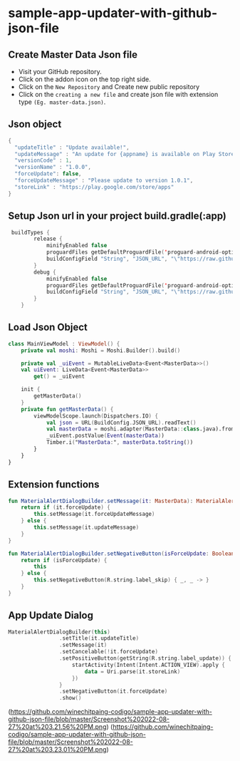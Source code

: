 # sample-app-updater-with-github-json-file

## Create Master Data Json file
- Visit your GitHub repository.
- Click on the addon icon on the top right side.
- Click on the `New Repository` and Create new public repository
- Click on the `creating a new file` and create json file with extension type `(Eg. master-data.json)`.


## Json object 
```kotlin
{
  "updateTitle" : "Update available!",
  "updateMessage" : "An update for {appname} is available on Play Store. Please update to version 1.0.1",
  "versionCode" : 1,
  "versionName" : "1.0.0",
  "forceUpdate": false,
  "forceUpdateMessage" : "Please update to version 1.0.1",
  "storeLink" : "https://play.google.com/store/apps"
}
```

## Setup Json url in your project build.gradle(:app)
```kotlin
 buildTypes {
        release {
            minifyEnabled false
            proguardFiles getDefaultProguardFile('proguard-android-optimize.txt'), 'proguard-rules.pro'
            buildConfigField "String", "JSON_URL", "\"https://raw.githubusercontent.com/winechitpaing-codigo/sample-app-updater-with-github-json-file/master/master-data.json\""
        }
        debug {
            minifyEnabled false
            proguardFiles getDefaultProguardFile('proguard-android-optimize.txt'), 'proguard-rules.pro'
            buildConfigField "String", "JSON_URL", "\"https://raw.githubusercontent.com/winechitpaing-codigo/sample-app-updater-with-github-json-file/master/master-data.json\""
        }
    }
```

## Load Json Object 
```kotlin
class MainViewModel : ViewModel() {
    private val moshi: Moshi = Moshi.Builder().build()

    private val _uiEvent = MutableLiveData<Event<MasterData>>()
    val uiEvent: LiveData<Event<MasterData>>
        get() = _uiEvent

    init {
        getMasterData()
    }
    private fun getMasterData() {
        viewModelScope.launch(Dispatchers.IO) {
            val json = URL(BuildConfig.JSON_URL).readText()
            val masterData = moshi.adapter(MasterData::class.java).fromJson(json)!!
            _uiEvent.postValue(Event(masterData))
            Timber.i("MasterData:", masterData.toString())
        }
    }
}
```

## Extension functions 
```kotlin
fun MaterialAlertDialogBuilder.setMessage(it: MasterData): MaterialAlertDialogBuilder {
    return if (it.forceUpdate) {
        this.setMessage(it.forceUpdateMessage)
    } else {
        this.setMessage(it.updateMessage)
    }
}

fun MaterialAlertDialogBuilder.setNegativeButton(isForceUpdate: Boolean): MaterialAlertDialogBuilder {
    return if (isForceUpdate) {
        this
    } else {
        this.setNegativeButton(R.string.label_skip) { _, _ -> }
    }
}
```

## App Update Dialog 
```kotlin
MaterialAlertDialogBuilder(this)
                .setTitle(it.updateTitle)
                .setMessage(it)
                .setCancelable(!it.forceUpdate)
                .setPositiveButton(getString(R.string.label_update)) { _, _ ->
                    startActivity(Intent(Intent.ACTION_VIEW).apply {
                        data = Uri.parse(it.storeLink)
                    })
                }
                .setNegativeButton(it.forceUpdate)
                .show()
```

(https://github.com/winechitpaing-codigo/sample-app-updater-with-github-json-file/blob/master/Screenshot%202022-08-27%20at%203.21.56%20PM.png)
(https://github.com/winechitpaing-codigo/sample-app-updater-with-github-json-file/blob/master/Screenshot%202022-08-27%20at%203.23.01%20PM.png)
